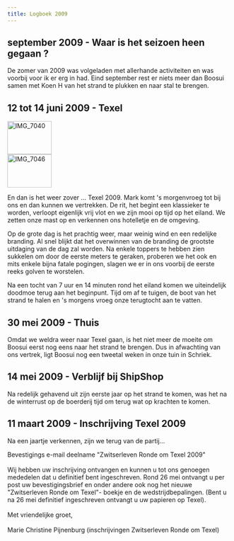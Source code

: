 ```yaml
---
title: Logboek 2009
---
```


## september 2009 - Waar is het seizoen heen gegaan ?

De zomer van 2009 was volgeladen met allerhande activiteiten en was voorbij voor ik er erg in had. Eind september rest er niets meer dan Boosui samen met Koen H van het strand te plukken en naar stal te brengen.

## 12 tot 14 juni 2009 - Texel 

<div class="thumb right">
  <a href="http://www.flickr.com/photos/christophevg/5904883498/" title="IMG_7040 by christophe.vg, on Flickr"><img src="http://farm6.static.flickr.com/5317/5904883498_ab0329a2d0_t.jpg" width="100" height="75" alt="IMG_7040"></a>
</div>

<div class="thumb right">
  <a href="http://www.flickr.com/photos/christophevg/5904883220/" title="IMG_7046 by christophe.vg, on Flickr"><img src="http://farm6.static.flickr.com/5074/5904883220_0793ab50c3_t.jpg" width="100" height="75" alt="IMG_7046"></a>
</div>

En dan is het weer zover ... Texel 2009. Mark komt 's morgenvroeg tot bij ons en dan kunnen we vertrekken. De rit, het begint een klassieker te worden, verloopt eigenlijk vrij vlot en we zijn mooi op tijd op het eiland. We zetten onze mast op en verkennen ons hotelletje en de omgeving.

Op de grote dag is het prachtig weer, maar weinig wind en een redelijke branding. Al snel blijkt dat het overwinnen van de branding de grootste uitdaging van de dag zal worden. Na enkele toppers te hebben zien sukkelen om door de eerste meters te geraken, proberen we het ook en mits enkele bijna fatale pogingen, slagen we er in ons voorbij de eerste reeks golven te worstelen.

Na een tocht van 7 uur en 14 minuten rond het eiland komen we uiteindelijk doodmoe terug aan het beginpunt. Tijd om af te tuigen, de boot van het strand te halen en 's morgens vroeg onze terugtocht aan te vatten.

## 30 mei 2009 - Thuis

Omdat we weldra weer naar Texel gaan, is het niet meer de moeite om Boosui eerst nog eens naar het strand te brengen. Dus in afwachting van ons vertrek, ligt Boosui nog een tweetal weken in onze tuin in Schriek.

## 14 mei 2009 - Verblijf bij ShipShop

Na redelijk gehavend uit zijn eerste jaar op het strand te komen, was het na de winterrust op de boerderij tijd om terug wat op krachten te komen.

## 11 maart 2009 - Inschrijving Texel 2009

Na een jaartje verkennen, zijn we terug van de partij...

<div class="mail">
Bevestigings e-mail deelname "Zwitserleven Ronde om Texel 2009"<br>
<br>
Wij hebben uw inschrijving ontvangen en kunnen u tot ons genoegen mededelen dat u definitief bent ingeschreven. Rond 26 mei ontvangt u per post uw bevestigingsbrief en onder andere ook nog het nieuwe "Zwitserleven Ronde om Texel"- boekje en de wedstrijdbepalingen. (Bent u na 26 mei definitief ingeschreven ontvangt u uw papieren op Texel).<br>
<br>
Met vriendelijke groet,<br>
<br>
Marie Christine Pijnenburg (inschrijvingen Zwitserleven Ronde om Texel)
</div>

